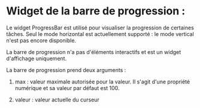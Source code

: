 # Widget de la barre de progression :

Le widget ProgressBar est utilisé pour visualiser la progression de certaines tâches. Seul le mode horizontal est actuellement supporté : le mode vertical n'est pas encore disponible.

La barre de progression n'a pas d'éléments interactifs et est un widget d'affichage uniquement.


La barre de progression prend deux arguments :

1) max : valeur maximale autorisée pour la valeur. Il s'agit d'une propriété numérique et sa valeur par défaut est 100.

2) valeur : valeur actuelle du curseur